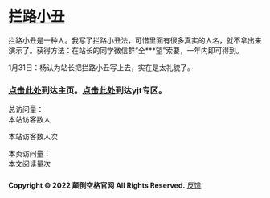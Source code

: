 # [拦路小丑](https://diandaokongge.github.io/#拦路小丑)

拦路小丑是一种人。我写了拦路小丑法，可惜里面有很多真实的人名，就不拿出来演示了。获得方法：在站长的同学微信群“全\*\*\*望”索要，一年内即可得到。

1月31日：杨认为站长把拦路小丑写上去，实在是太礼貌了。

### [点击此处](https://diandaokongge.github.io/en)到达主页。[点击此处](https://diandaokongge.github.io/yjt)到达yjt专区。

<script type="text/javascript" src="busuanzi.js"></script>    
<script async src="//busuanzi.ibruce.info/busuanzi/2.3/busuanzi.pure.mini.js">
</script>  


总访问量：  
<span id="busuanzi_container_site_uv">
  本站访客数<span id="busuanzi_value_site_uv"></span>人
</span>

<span id="busuanzi_container_site_pv">
  本站访客数<span id="busuanzi_value_site_uv"></span>人次
</span>

本页访问量：  
<span id="busuanzi_container_page_pv">
  本文阅读量<span id="busuanzi_value_page_pv"></span>次
</span>

### <span id="runtime_span"></span><script type="text/javascript">function show_runtime(){window.setTimeout("show_runtime()",1000);X=new Date("11/27/2021 21:04:00");Y=new Date();T=(Y.getTime()-X.getTime());M=24*60*60*1000;a=T/M;A=Math.floor(a);b=(a-A)*24;B=Math.floor(b);c=(b-B)*60;C=Math.floor((b-B)*60);D=Math.floor((c-C)*60);runtime_span.innerHTML="本站已运行: "+A+"天"+B+"小时"+C+"分"+D+"秒"}show_runtime();</script>

**Copyright © 2022 颠倒空格官网 All Rights Reserved.**   [反馈](https://support.qq.com/products/378149)

